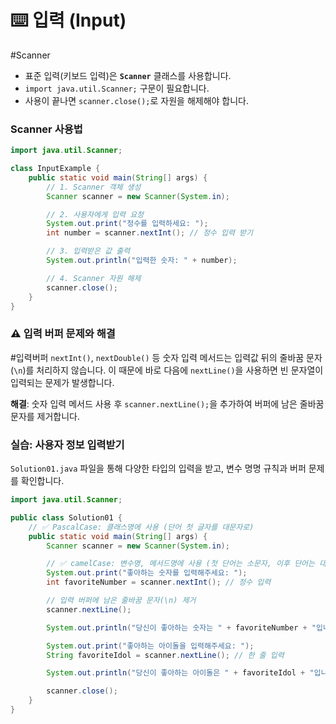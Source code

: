 # ⌨️ 입력 (Input)

#Scanner

- 표준 입력(키보드 입력)은 **`Scanner`** 클래스를 사용합니다.
- `import java.util.Scanner;` 구문이 필요합니다.
- 사용이 끝나면 `scanner.close();`로 자원을 해제해야 합니다.

### Scanner 사용법

```java
import java.util.Scanner;

class InputExample {
    public static void main(String[] args) {
        // 1. Scanner 객체 생성
        Scanner scanner = new Scanner(System.in);

        // 2. 사용자에게 입력 요청
        System.out.print("정수를 입력하세요: ");
        int number = scanner.nextInt(); // 정수 입력 받기

        // 3. 입력받은 값 출력
        System.out.println("입력한 숫자: " + number);

        // 4. Scanner 자원 해제
        scanner.close();
    }
}
```

### ⚠️ 입력 버퍼 문제와 해결

#입력버퍼
`nextInt()`, `nextDouble()` 등 숫자 입력 메서드는 입력값 뒤의 줄바꿈 문자(`\n`)를 처리하지 않습니다. 이 때문에 바로 다음에 `nextLine()`을 사용하면 빈 문자열이 입력되는 문제가 발생합니다.

**해결**: 숫자 입력 메서드 사용 후 `scanner.nextLine();`을 추가하여 버퍼에 남은 줄바꿈 문자를 제거합니다.

### 실습: 사용자 정보 입력받기

`Solution01.java` 파일을 통해 다양한 타입의 입력을 받고, 변수 명명 규칙과 버퍼 문제를 확인합니다.

```java
import java.util.Scanner;

public class Solution01 {
    // ✅ PascalCase: 클래스명에 사용 (단어 첫 글자를 대문자로)
    public static void main(String[] args) {
        Scanner scanner = new Scanner(System.in);

        // ✅ camelCase: 변수명, 메서드명에 사용 (첫 단어는 소문자, 이후 단어는 대문자로 시작)
        System.out.print("좋아하는 숫자를 입력해주세요: ");
        int favoriteNumber = scanner.nextInt(); // 정수 입력

        // 입력 버퍼에 남은 줄바꿈 문자(\n) 제거
        scanner.nextLine();

        System.out.println("당신이 좋아하는 숫자는 " + favoriteNumber + "입니다!");

        System.out.print("좋아하는 아이돌을 입력해주세요: ");
        String favoriteIdol = scanner.nextLine(); // 한 줄 입력

        System.out.println("당신이 좋아하는 아이돌은 " + favoriteIdol + "입니다!");

        scanner.close();
    }
}
```

